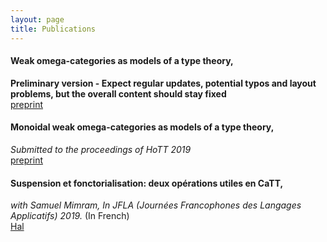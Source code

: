 ```yaml
---
layout: page
title: Publications
--- 
```


#### Weak omega-categories as models of a type theory,
**Preliminary version - Expect regular updates, potential typos and layout problems, but the overall content should stay fixed**  
[preprint](models.pdf)

#### Monoidal weak omega-categories as models of a type theory, 
*Submitted to the proceedings of HoTT 2019*  
[preprint](monoidal.pdf)

#### Suspension et fonctorialisation: deux opérations utiles en CaTT, 
*with Samuel Mimram, In JFLA (Journées Francophones des Langages Applicatifs) 2019.* (In French)  
[Hal](https://hal.inria.fr/hal-01985195/)
